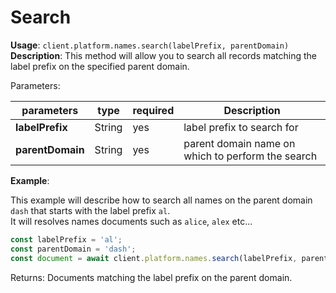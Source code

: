 # Search

**Usage**: `client.platform.names.search(labelPrefix, parentDomain)`  
**Description**: This method will allow you to search all records matching the label prefix on the specified parent domain.

Parameters:

| parameters       | type   | required | Description                                       |
| ---------------- | ------ | -------- | ------------------------------------------------- |
| **labelPrefix**  | String | yes      | label prefix to search for                        |
| **parentDomain** | String | yes      | parent domain name on which to perform the search |

**Example**:

This example will describe how to search all names on the parent domain `dash` that starts with the label prefix `al`.  
It will resolves names documents such as `alice`, `alex` etc...

```js
const labelPrefix = 'al';
const parentDomain = 'dash';
const document = await client.platform.names.search(labelPrefix, parentDomain);
```

Returns: Documents matching the label prefix on the parent domain.
